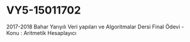 # VY5-15011702
2017-2018 Bahar Yarıyılı  Veri yapıları ve Algoritmalar  Dersi Final Ödevi - Konu : Aritmetik Hesaplayıcı
